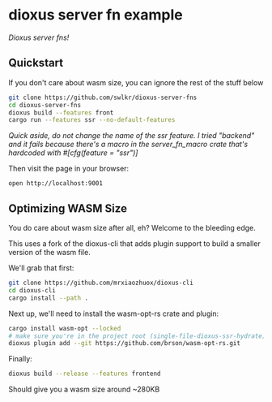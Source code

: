 # dioxus server fn example

_Dioxus server fns!_

## Quickstart

If you don't care about wasm size, you can ignore the rest of the stuff below

```sh
git clone https://github.com/swlkr/dioxus-server-fns
cd dioxus-server-fns
dioxus build --features front
cargo run --features ssr --no-default-features
```

*Quick aside, do not change the name of the ssr feature. I tried "backend" and it fails because there's a macro in the server_fn_macro crate that's hardcoded with #[cfg(feature = "ssr")]*

Then visit the page in your browser:

```
open http://localhost:9001
```

## Optimizing WASM Size

You do care about wasm size after all, eh? Welcome to the bleeding edge.

This uses a fork of the dioxus-cli that adds plugin support to build a smaller version of the wasm file.

We'll grab that first:

```sh
git clone https://github.com/mrxiaozhuox/dioxus-cli
cd dioxus-cli
cargo install --path .
```

Next up, we'll need to install the wasm-opt-rs crate and plugin:

```sh
cargo install wasm-opt --locked
# make sure you're in the project root (single-file-dioxus-ssr-hydrate)
dioxus plugin add --git https://github.com/brson/wasm-opt-rs.git
```

Finally:

```sh
dioxus build --release --features frontend
```

Should give you a wasm size around ~280KB
